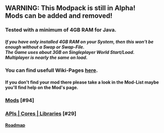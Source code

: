 ## WARNING: This Modpack is still in Alpha!<br/>Mods can be added and removed!

### Tested with a minimum of 4GB RAM for Java.
##### If you have only installed 4GB RAM on your System, then this won't be enough without a Swap or Swap-File.<br/>The Game uses about 3GB on Singleplayer World Start/Load.<br/>Multiplayer is nearly the same on load.

### You can find usefull Wiki-Pages [here](https://github.com/Motzkiste/Ampi-lution/wiki/home).
#### If you don't find your mod there please take a look in the Mod-List maybe you'll find help on the Mod's page.

### [Mods](https://github.com/Motzkiste/Ampi-lution/wiki/Mods) [#94]

### [APIs | Cores | Libraries](https://github.com/Motzkiste/Ampi-lution/wiki/APIs-%7C-Cores-%7C-Libraries) [#29]

#### [Roadmap](https://app.gitkraken.com/glo/board/XUXw-xH8MQAPlaUT)

